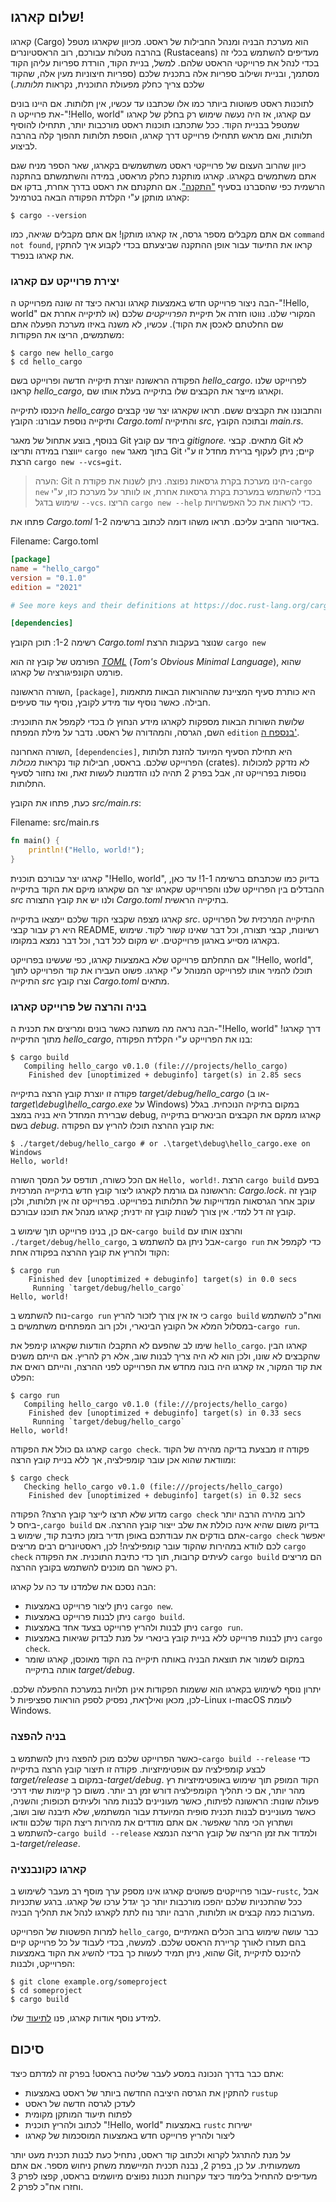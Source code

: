 ## שלום קארגו!

קארגו (Cargo) הוא מערכת הבניה ומנהל החבילות של ראסט. מכיוון שקארגו מטפל בהרבה מטלות עבורכם, רוב הראסטיונרים (Rustaceans) מעדיפים להשתמש בכלי זה בכדי לנהל את פרוייקטי הראסט שלהם. למשל, בניית הקוד, הורדת ספריות עליהן הקוד מסתמך, ובניית ושילוב ספריות אלה בתכנית שלכם (ספריות חיצוניות מעין אלה, שהקוד שלכם צריך כחלק מפעולת התוכנית, נקראות _תלותות_.)

לתוכנות ראסט פשוטות ביותר כמו אלו שכתבנו עד עכשיו, אין תלותות. אם היינו בונים את פרוייקט ה-"!Hello, world" עם קארגו, אז היה נעשה שימוש רק בחלק של קארגו שמטפל בבניית הקוד. ככל שתכתבו תוכנות ראסט מורכבות יותר, תתחילו להוסיף תלותות, ואם מראש תתחילו פרוייקט דרך קארגו, הוספת תלותות תהפוך קלה בהרבה לביצוע.

כיוון שהרוב העצום של פרוייקטי ראסט משתשמשים בקארגו, שאר הספר מניח שגם אתם משתמשים בקארגו. קארגו מותקנת כחלק מראסט, במידה והשתמשתם בהתקנה הרשמית כפי שהסברנו בסעיף ["התקנה"][installation]<!-- ignore -->. אם התקנתם את ראסט בדרך אחרת, בדקו אם קארגו מותקן ע"י הקלדת הפקודה הבאה בטרמינל:

```console
$ cargo --version
```

אם אתם מקבלים מספר גרסה, אז קארגו מותקן! אם אתם מקבלים שגיאה, כמו `command
not found`, קראו את התיעוד עבור אופן ההתקנה שביצעתם בכדי לקבוע איך להתקין את קארגו בנפרד.

### יצירת פרוייקט עם קארגו

הבה ניצור פרוייקט חדש באמצעות קארגו ונראה כיצד זה שונה מפרוייקט ה-"!Hello, world" המקורי שלנו. נווטו חזרה אל תיקיית _הפרוייקטים_ שלכם (או לתיקייה אחרת אם שם החלטתם לאכסן את הקוד). עכשיו, לא משנה באיזו מערכת הפעלה אתם משתמשים, הריצו את הפקודות:

```console
$ cargo new hello_cargo
$ cd hello_cargo
```

הפקודה הראשונה יוצרת תיקייה חדשה ופרוייקט בשם _hello_cargo_. לפרוייקט שלנו קראנו _hello_cargo_, וקארגו מייצר את הקבצים שלו בתיקייה בעלת אותו שם.

היכנסו לתיקייה _hello_cargo_ והתבוננו את הקבצים ששם. תראו שקארגו יצר שני קבצים ותיקייה נוספת עבורנו: הקובץ _Cargo.toml_ והתיקייה _src_, ובתוכה הקובץ _main.rs_.

בנוסף, בוצע אתחול של מאגר Git ביחד עם קובץ _gitignore._ מתאים. קבצי Git לא ייווצרו במידה ותריצו `cargo new` בתוך מאגר Git קיים; ניתן לעקוף ברירת מחדל זו ע"י הרצת `cargo new --vcs=git`.

> הערה: Git הינו מערכת בקרת גרסאות נפוצה. ניתן לשנות את פקודת ה-`cargo new` בכדי להשתמש במערכת בקרת גרסאות אחרת, או לוותר על מערכת כזו, ע"י שימוש בדגל `--vcs`. הריצו `cargo new --help` כדי לראות את כל האפשרויות.

פתחו את _Cargo.toml_ באדיטור החביב עליכם. תראו משהו דומה לכתוב ברשימה 1-2.

<span class="filename">Filename: Cargo.toml</span>

```toml
[package]
name = "hello_cargo"
version = "0.1.0"
edition = "2021"

# See more keys and their definitions at https://doc.rust-lang.org/cargo/reference/manifest.html

[dependencies]
```

<span class="caption">רשימה 1-2: תוכן הקובץ _Cargo.toml_ שנוצר בעקבות הרצת `cargo new`</span>

הפורמט של קובץ זה הוא [_TOML_][toml]<!-- ignore --> (_Tom's Obvious Minimal Language_), שהוא פורמט הקונפיגורציה של קארגו.

השורה הראשונה, `[package]`, היא כותרת סעיף המציינת שההוראות הבאות מתאמות חבילה. כאשר נוסיף עוד מידע לקובץ, נוסיף עוד סעיפים.

שלושת השורות הבאות מספקות לקארגו מידע הנחוץ לו בכדי לקמפל את התוכנית: השם, הגרסה, והמהדורה של ראסט. נדבר על מילת המפתח `edition` [בנספח ה'][appendix-e]<!-- ignore -->.

השורה האחרונה, `[dependencies]`, היא תחילת הסעיף המיועד להזנת תלותות הפרוייקט שלכם. בראסט, חבילות קוד נקראות _מכולות_ (crates). לא נזדקק למכולות נוספות בפרוייקט זה, אבל בפרק 2 תהיה לנו הזדמנות לעשות זאת, ואז נחזור לסעיף התלותות.

כעת, פתחו את הקובץ _src/main.rs_:

<span class="filename">Filename: src/main.rs</span>

```rust
fn main() {
    println!("Hello, world!");
}
```

קארגו יצר עבורכם תוכנית "!Hello, world", בדיוק כמו שכתבתם ברשימה 1-1! עד כאן, ההבדלים בין הפרוייקט שלנו והפרוייקט שקארגו יצר הם שקארגו מיקם את הקוד בתיקייה _src_ ולנו יש את קובץ התצורה _Cargo.toml_ בתיקייה הראשית.

קארגו מצפה שקבצי הקוד שלכם יימצאו בתיקייה _src_. התיקייה המרכזית של הפרוייקט היא רק עבור קבצי README, רשיונות, קבצי תצורה, וכל דבר שאינו קשור לקוד. שימוש בקארגו מסייע בארגון פרוייקטים. יש מקום לכל דבר, וכל דבר נמצא במקומו.

אם התחלתם פרוייקט שלא באמצעות קארגו, כפי שעשינו בפרוייקט "!Hello, world", תוכלו להמיר אותו לפרוייקט המנוהל ע"י קארגו. פשוט העבירו את קוד הפרוייקט לתוך התיקייה _src_ וצרו קובץ _Cargo.toml_ מתאים.

### בניה והרצה של פרוייקט קארגו

הבה נראה מה משתנה כאשר בונים ומריצים את תכנית ה-"!Hello, world" דרך קארגו! מתוך התיקייה _hello_cargo_, בנו את הפרוייקט ע"י הקלדת הפקודה:

```console
$ cargo build
   Compiling hello_cargo v0.1.0 (file:///projects/hello_cargo)
    Finished dev [unoptimized + debuginfo] target(s) in 2.85 secs
```

פקודה זו יוצרת קובץ הרצה בתיקייה _target/debug/hello_cargo_ (או ב-_target\debug\hello_cargo.exe_ על Windows) במקום בתיקיה הנוכחית. בגלל שברירת המחדל היא בניה במצב debug, קארגו ממקם את הקבצים הבינארים בתיקייה בשם _debug_. את קובץ ההרצה תוכלו להריץ עם הפקודה:

```console
$ ./target/debug/hello_cargo # or .\target\debug\hello_cargo.exe on Windows
Hello, world!
```

אם הכל כשורה, תודפס על המסך השורה `Hello, world!`. הרצת `cargo build` בפעם הראשונה גם גורמת לקארגו ליצור קובץ חדש בתיקייה המרכזית: _Cargo.lock_. קובץ זה עוקב אחר הגרסאות המדוייקות של התלותות בפרוייקט. בפרוייקט זה אין תלותות, ולכן קובץ זה דל למדי. אין צורך לשנות קובץ זה ידנית; קארגו מנהל את תוכנו עבורכם.

אם כן, בנינו פרוייקט תוך שימוש ב-`cargo build` והרצנו אותו עם `./target/debug/hello_cargo`, אבל ניתן גם להשתמש ב-`cargo run` כדי לקמפל את הקוד ולהריץ את קובץ ההרצה בפקודה אחת:

```console
$ cargo run
    Finished dev [unoptimized + debuginfo] target(s) in 0.0 secs
     Running `target/debug/hello_cargo`
Hello, world!
```

נוח להשתמש ב-`cargo run` כי אז אין צורך לזכור להריץ `cargo build` ואח"כ להשתמש במסלול המלא אל הקובץ הבינארי, ולכן רוב המפתחים משתמשים ב-`cargo run`.

שימו לב שהפעם לא התקבלו הודעות שקארגו קימפל את `hello_cargo`. קארגו הבין שהקבצים לא שונו, ולכן הוא לא היה צריך לבנות שוב, אלא רק להריץ. אם הייתם משנים את קוד המקור, אז קארגו היה בונה מחדש את הפרוייקט לפני ההרצה, והייתם רואים את הפלט:

```console
$ cargo run
   Compiling hello_cargo v0.1.0 (file:///projects/hello_cargo)
    Finished dev [unoptimized + debuginfo] target(s) in 0.33 secs
     Running `target/debug/hello_cargo`
Hello, world!
```

קארגו גם כולל את הפקודה `cargo check`. פקודה זו מבצעת בדיקה מהירה של הקוד ומוודאת שהוא אכן עובר קומפילציה, אך ללא בניית קובץ הרצה:

```console
$ cargo check
   Checking hello_cargo v0.1.0 (file:///projects/hello_cargo)
    Finished dev [unoptimized + debuginfo] target(s) in 0.32 secs
```

מדוע שלא תרצו לייצר קובץ הרצה? הפקודה `cargo check` לרוב מהירה הרבה יותר ביחס ל-,`cargo build` בדיוק משום שהיא אינה כוללת את שלב ייצור קובץ ההרצה. אם אתם בודקים את עבודתכם באופן תדיר בזמן כתיבת קוד, שימוש ב-`cargo check` יאפשר לכם לוודא במהירות שהקוד עובר קומפילציה! לכן, ראסטיונרים רבים מריצים `cargo check` לעיתים קרובות, תוך כדי כתיבת התוכנית. את הפקודה `cargo build` הם מריצים רק כאשר הם מוכנים להשתמש בקובץ ההרצה.

הבה נסכם את שלמדנו עד כה על קארגו:

- ניתן ליצור פרוייקט באמצעות `cargo new`.
- ניתן לבנות פרוייקט באמצעות `cargo build`.
- ניתן לבנות ולהריץ פרוייקט בצעד אחד באמצעות `cargo run`.
- ניתן לבנות פרוייקט ללא בניית קובץ בינארי על מנת לבדוק שגיאות באמצעות `cargo check`.
- במקום לשמור את תוצאת הבניה באותה תיקייה בה הקוד מאוכסן, קארגו שומר אותה בתיקייה _target/debug_.

יתרון נוסף לשימוש בקארגו הוא ששמות הפקודות אינן תלויות במערכת ההפעלה שלכם. לכן, מכאן ואילךאת, נפסיק לספק הוראות ספציפיות ל-Linux ו-macOS לעומת Windows.

### בניה להפצה

כאשר הפרוייקט שלכם מוכן להפצה ניתן להשתמש ב-`cargo build --release` כדי לבצע קומפילציה עם אופטימיזציות. פקודה זו תיצור קובץ הרצה בתיקייה _target/release_ במקום ב-_target/debug_. הקוד המופק תוך שימוש באופטימיזציות רץ מהר יותר, אם כי תהליך הקומפילציה דורש זמן רב יותר. משום כך קיימות שתי דרכי פעולה שונות: הראשונה לפיתוח, כאשר מעוניינים לבנות מהר ולעיתים תכופות; והשניה, כאשר מעוניינים לבנות תכנית סופית המיועדת עבור המשתמש, שלא תיבנה שוב ושוב, ושתרוץ הכי מהר שאפשר. אם אתם מודדים את מהירות ריצת הקוד שלכם וודאו להשתמש ב-`cargo build --release` ולמדוד את זמן הריצה של קובץ הריצה הנמצא ב-_target/release_.

### קארגו כקונבנציה

עבור פרוייקטים פשוטים קארגו אינו מספק ערך מוסף רב מעבר לשימוש ב-`rustc`, אבל ככל שהתכניות שלכם יהפכו מורכבות יותר כך יגדל ערכו של קארגו. ברגע שתכניות מערבות כמה קבצים או תלותות, הרבה יותר נוח לתת לקארגו לנהל את תהליך הבניה.

למרות הפשטות של הפרוייקט `hello_cargo`, כבר עושה שימוש ברוב הכלים האמיתיים בהם תעזרו לאורך קריירת הראסט שלכם. למעשה, בכדי לעבוד על כל פרוייקט קיים שהוא, ניתן תמיד לעשות כך בכדי להשיג את הקוד באמצעות Git, להיכנס לתיקיית הפרוייקט, ולבנות:

```console
$ git clone example.org/someproject
$ cd someproject
$ cargo build
```

למידע נוסף אודות קארגו, פנו [לתיעוד][cargo] שלו.

## סיכום

אתם כבר בדרך הנכונה במסע לעבר שליטה בראסט! בפרק זה למדתם כיצד:

- להתקין את הגרסה היציבה החדשה ביותר של ראסט באמצעות `rustup`
- לעדכן לגרסה חדשה של ראסט
- לפתוח תיעוד המותקן מקומית
- לכתוב ולהריץ תוכנית "!Hello, world" באמצעות `rustc` ישירות
- ליצור ולהריץ פרוייקט חדש באמצעות המוסכמות של קארגו

על מנת להתרגל לקרוא ולכתוב קוד ראסט, נתחיל כעת לבנות תכנית מעט יותר משמעותית. על כן, בפרק 2, נבנה תכנית המיישמת משחק ניחוש מספר. אם אתם מעדיפים להתחיל בלימוד כיצד עקרונות תכנות נפוצים מיושמים בראסט, קפצו לפרק 3 וחזרו אח"כ לפרק 2.

[installation]: ch01-01-installation.html#installation
[toml]: https://toml.io
[appendix-e]: appendix-05-editions.html
[cargo]: https://doc.rust-lang.org/cargo/
